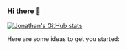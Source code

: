 ### Hi there 👋

[![Jonathan's GitHub stats](https://github-readme-stats.vercel.app/api?username=Jc-008)](https://github.com/anuraghazra/github-readme-stats)
<!-- [![Jonathan's GitHub stats](https://github-readme-stats.vercel.app/api?username=Jc-008&count_private=true)](https://github.com/anuraghazra/github-readme-stats) -->
<!-- ![Anurag's GitHub stats](https://github-readme-stats.vercel.app/api?username=Jc-008&count_private=true) -->


Here are some ideas to get you started:

<!-- - 🔭 I’m currently working on ...
- 🌱 I’m currently learning ...
- 👯 I’m looking to collaborate on ...
- 🤔 I’m looking for help with ...
- 💬 Ask me about ...
- 📫 How to reach me: ...
- 😄 Pronouns: ...
- ⚡ Fun fact: ... -->
